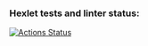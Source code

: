 ### Hexlet tests and linter status:
[![Actions Status](https://github.com/svast1/frontend-project-46/workflows/hexlet-check/badge.svg)](https://github.com/svast1/frontend-project-46/actions)